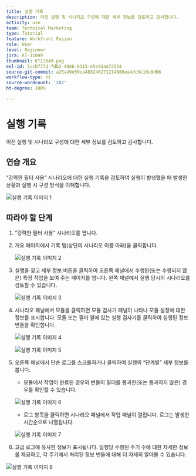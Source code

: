 ```yaml
---
title: 실행 기록
description: 이전 실행 및 시나리오 구성에 대한 세부 정보를 검토하고 감사합니다.
activity: use
team: Technical Marketing
type: Tutorial
feature: Workfront Fusion
role: User
level: Beginner
jira: KT-11049
thumbnail: KT11049.png
exl-id: 5ccbf773-fdb2-4886-b315-e5c9daa72554
source-git-commit: a25a49e59ca483246271214886ea4dc9c10e8d66
workflow-type: ht
source-wordcount: '282'
ht-degree: 100%

---
```


# 실행 기록

이전 실행 및 시나리오 구성에 대한 세부 정보를 검토하고 감사합니다.

## 연습 개요

“강력한 필터 사용” 시나리오에 대한 실행 기록을 검토하여 실행이 발생했을 때 발생한 상황과 실행 시 구성 방식을 이해합니다.

![실행 기록 이미지 1](../12-exercises/assets/execution-history-walkthrough-1.png)

## 따라야 할 단계

1. “강력한 필터 사용” 시나리오를 엽니다.
1. 개요 페이지에서 기록 탭(상단의 시나리오 이름 아래)을 클릭합니다.

   ![실행 기록 이미지 2](../12-exercises/assets/execution-history-walkthrough-2.png)

1. 실행을 찾고 세부 정보 버튼을 클릭하여 오른쪽 패널에서 수행된(또는 수행되지 않은) 특정 작업을 보여 주는 페이지를 엽니다. 왼쪽 패널에서 실행 당시의 시나리오를 검토할 수 있습니다.

   ![실행 기록 이미지 3](../12-exercises/assets/execution-history-walkthrough-3.png)

1. 시나리오 패널에서 모듈을 클릭하면 모듈 검사기 패널이 나타나 모듈 설정에 대한 정보를 표시합니다. 모듈 또는 필터 옆에 있는 실행 검사기를 클릭하여 실행된 정보 번들을 확인합니다.

   ![실행 기록 이미지 4](../12-exercises/assets/execution-history-walkthrough-4.png)

   ![실행 기록 이미지 5](../12-exercises/assets/execution-history-walkthrough-5.png)


1. 오른쪽 패널에서 단순 로그를 스크롤하거나 클릭하여 실행의 “단계별” 세부 정보를 봅니다.

   + 모듈에서 작업이 완료된 경우와 번들이 필터를 통과한(또는 통과하지 않은) 경우를 확인할 수 있습니다.

   ![실행 기록 이미지 6](../12-exercises/assets/execution-history-walkthrough-6.png)

   + 로그 항목을 클릭하면 시나리오 패널에서 작업 패널이 열립니다. 로그는 발생한 시간순으로 나열됩니다.


   ![실행 기록 이미지 7](../12-exercises/assets/execution-history-walkthrough-7.png)


1. 고급 로그에 유사한 정보가 표시됩니다. 실행당 수행된 주기 수에 대한 자세한 정보를 제공하고, 각 주기에서 처리된 정보 번들에 대해 더 자세히 알아볼 수 있습니다.

![실행 기록 이미지 8](../12-exercises/assets/execution-history-walkthrough-8.png)
